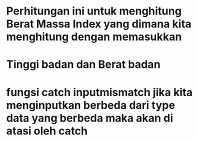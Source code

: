 # Perhitungan ini untuk menghitung Berat Massa Index yang dimana kita menghitung dengan memasukkan
# Tinggi badan dan Berat badan

# fungsi catch inputmismatch jika kita menginputkan berbeda dari type data yang berbeda maka akan di atasi oleh catch